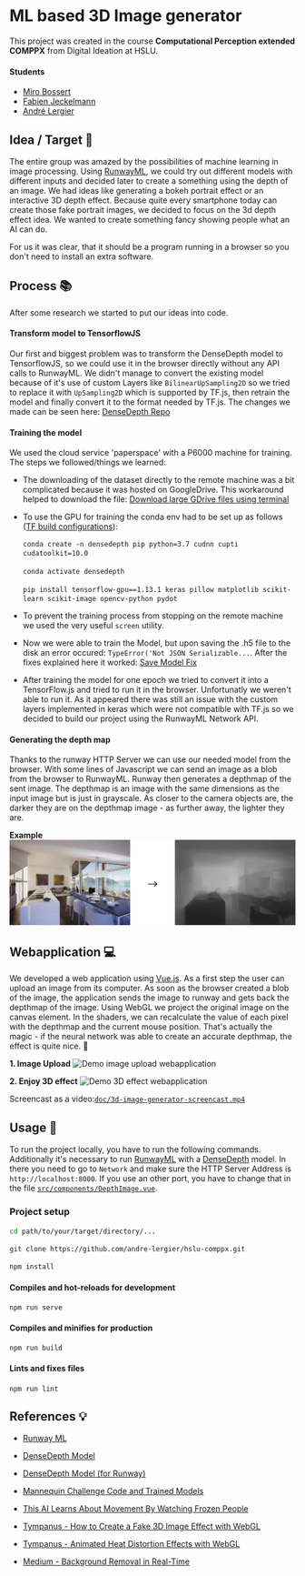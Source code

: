 # ML based 3D Image generator
This project was created in the course **Computational Perception extended COMPPX** from Digital Ideation at HSLU.

#### Students
* [Miro Bossert](https://github.com/mirobossert)
* [Fabien Jeckelmann](https://github.com/fabjeck)
* [André Lergier](https://github.com/andre-lergier)

## Idea / Target :dart:
The entire group was amazed by the possibilities of machine learning in image processing. Using [RunwayML](https://runwayml.com/), we could try out different models with different inputs and decided later to create a something using the depth of an image. We had ideas like generating a bokeh portrait effect or an interactive 3D depth effect.
Because quite every smartphone today can create those fake portrait images, we decided to focus on the 3d depth effect idea. We wanted to create something fancy showing people what an AI can do.

For us it was clear, that it should be a program running in a browser so you don't need to install an extra software.

## Process :books:
After some research we started to put our ideas into code.

#### Transform model to TensorflowJS
Our first and biggest problem was to transform the DenseDepth model to TensorflowJS, so we could use it in the browser directly without any API calls to RunwayML. We didn't manage to convert the existing model because of it's use of custom Layers like `BilinearUpSampling2D` so we tried to replace it with `UpSampling2D` which is supported by TF.js, then retrain the model and finally convert it to the format needed by TF.js. The changes we made can be seen here: [DenseDepth Repo](https://github.com/mirobossert/DenseDepth)

#### Training the model
We used the cloud service 'paperspace' with a P6000 machine for training. The steps we followed/things we learned:
* The downloading of the dataset directly to the remote machine was a bit complicated because it was hosted on GoogleDrive. This workaround helped to download the file: [Download large GDrive files using terminal](https://unix.stackexchange.com/a/332277)
* To use the GPU for training the conda env had to be set up as follows ([TF build configurations](https://www.tensorflow.org/install/source#tested_build_configurations)):

  ```shell
  conda create -n densedepth pip python=3.7 cudnn cupti cudatoolkit=10.0

  conda activate densedepth

  pip install tensorflow-gpu==1.13.1 keras pillow matplotlib scikit-learn scikit-image opencv-python pydot
  ```

* To prevent the training process from stopping on the remote machine we used the very useful `screen` utility.
* Now we were able to train the Model, but upon saving the .h5 file to the disk an error occured: `TypeError('Not JSON Serializable...`. After the fixes explained here it worked: [Save Model Fix](https://github.com/keras-team/keras/issues/9342#issuecomment-396056333)
* After training the model for one epoch we tried to convert it into a TensorFlow.js and tried to run it in the browser. Unfortunatly we weren't able to run it. As it appeared there was still an issue with the custom layers implemented in keras which were not compatible with TF.js so we decided to build our project using the RunwayML Network API.

#### Generating the depth map
Thanks to the runway HTTP Server we can use our needed model from the browser.
With some lines of Javascript we can send an image as a blob from the browser to RunwayML. Runway then generates a depthmap of the sent image. The depthmap is an image with the same dimensions as the input image but is just in grayscale. As closer to the camera objects are, the darker they are on the depthmap image - as further away, the lighter they are.

**Example**
![Example Image Depthmap](./doc/depthmap-example.png)

## Webapplication :computer:
We developed a web application using [Vue.js](https://vuejs.org/).
As a first step the user can upload an image from its computer. As soon as the browser created a blob of the image, the application sends the image to runway and gets back the depthmap of the image.
Using WebGL we project the original image on the canvas element. In the shaders, we can recalculate the value of each pixel with the depthmap and the current mouse position. That's actually the magic - if the neural network was able to create an accurate depthmap, the effect is quite nice. :tada:

**1. Image Upload**
![Demo image upload webapplication](./doc/3d-image-generator-upload.gif)

**2. Enjoy 3D effect**
![Demo 3D effect webapplication](./doc/3d-image-generator-3d-effect.gif)

Screencast as a video:[`doc/3d-image-generator-screencast.mp4`](doc/3d-image-generator-screencast.mp4)

## Usage :electric_plug:
To run the project locally, you have to run the following commands.
Additionally it's necessary to run [RunwayML](https://runwayml.com/) with a [DenseDepth](https://github.com/agermanidis/DenseDepth) model. In there you need to go to `Network` and make sure the HTTP Server Address is `http://localhost:8000`. If you use an other port, you have to change that in the file [`src/components/DepthImage.vue`](src/components/DepthImage.vue).

### Project setup
```sh
cd path/to/your/target/directory/...
```
```sh
git clone https://github.com/andre-lergier/hslu-comppx.git
```
```sh
npm install
```

#### Compiles and hot-reloads for development
```
npm run serve
```

#### Compiles and minifies for production
```
npm run build
```

#### Lints and fixes files
```
npm run lint
```

## References :bulb:
* [Runway ML](https://runwayml.com/)
* [DenseDepth Model](https://github.com/ialhashim/DenseDepth)
* [DenseDepth Model (for Runway)](https://github.com/agermanidis/DenseDepth)

* [Mannequin Challenge Code and Trained Models](https://github.com/google/mannequinchallenge)
* [This AI Learns About Movement By Watching Frozen People](https://www.youtube.com/watch?v=prMk6Znm4Bc)
* [Tympanus - How to Create a Fake 3D Image Effect with WebGL](https://tympanus.net/codrops/2019/02/20/how-to-create-a-fake-3d-image-effect-with-webgl/)
* [Tympanus - Animated Heat Distortion Effects with WebGL](https://tympanus.net/codrops/2016/05/03/animated-heat-distortion-effects-webgl/)
* [Medium - Background Removal in Real-Time](https://medium.com/@jmlbeaujour/real-time-matting-of-webcam-video-on-the-browser-part-1-2c71a330ed08#7a95)

